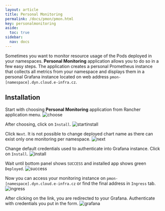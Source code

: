 ```yaml
---
layout: article
title: Personal Monitoring
permalink: /docs/pmon/pmon.html
key: personalmonitoring
aside:
  toc: true
sidebar:
  nav: docs
---
```


Sometimes you want to monitor resource usage of the Pods deployed in your namespaces. **Personal Monitoring** application allows you to do so in a few easy steps. The application creates a personal Prometheus instance that collects all metrics from your namespace and displays them in a personal Grafana instance located on web address `pmon-[namespace].dyn.cloud.e-infra.cz`.

## Installation

Start with choosing **Personal Monitoring** application from Rancher application menu.
![choose](pmon/choose.png)

After choosing, click on `Install`.
![startinstall](pmon/startinstall.png)

Click `Next`. It is not possible to change deployed chart name as there can exist only one monitoring per namespace.
![next](pmon/next.png)

Change default credentials used to authenticate into Grafana instance. Click on `Install`.
![install](pmon/install.png)

Wait until bottom panel shows `SUCCESS` and installed app shows green `Deployed`.
![success](pmon/success.png)

Now you can access your monitoring instance on `pmon-[namespace].dyn.cloud.e-infra.cz` or find the final address in `Ingress` tab.
![ingress](pmon/ingress.png)

After clicking on the link, you are redirected to your Grafana. Authenticate with credentials you put in the form.
![grafana](pmon/grafana.png)
